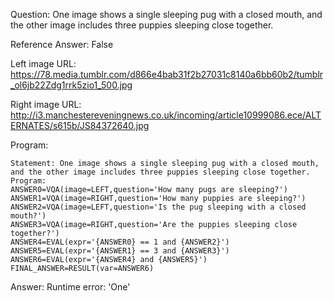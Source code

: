 Question: One image shows a single sleeping pug with a closed mouth, and the other image includes three puppies sleeping close together.

Reference Answer: False

Left image URL: https://78.media.tumblr.com/d866e4bab31f2b27031c8140a6bb60b2/tumblr_ol6jb22Zdg1rrk5zio1_500.jpg

Right image URL: http://i3.manchestereveningnews.co.uk/incoming/article10999086.ece/ALTERNATES/s615b/JS84372640.jpg

Program:

```
Statement: One image shows a single sleeping pug with a closed mouth, and the other image includes three puppies sleeping close together.
Program:
ANSWER0=VQA(image=LEFT,question='How many pugs are sleeping?')
ANSWER1=VQA(image=RIGHT,question='How many puppies are sleeping?')
ANSWER2=VQA(image=LEFT,question='Is the pug sleeping with a closed mouth?')
ANSWER3=VQA(image=RIGHT,question='Are the puppies sleeping close together?')
ANSWER4=EVAL(expr='{ANSWER0} == 1 and {ANSWER2}')
ANSWER5=EVAL(expr='{ANSWER1} == 3 and {ANSWER3}')
ANSWER6=EVAL(expr='{ANSWER4} and {ANSWER5}')
FINAL_ANSWER=RESULT(var=ANSWER6)
```
Answer: Runtime error: 'One'

